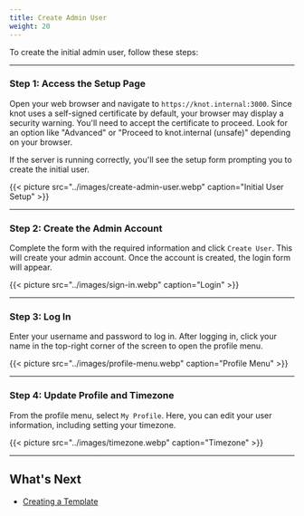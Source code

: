 ```yaml
---
title: Create Admin User
weight: 20
---
```


To create the initial admin user, follow these steps:

---

### Step 1: Access the Setup Page

Open your web browser and navigate to `https://knot.internal:3000`. Since knot uses a self-signed certificate by default, your browser may display a security warning. You'll need to accept the certificate to proceed. Look for an option like "Advanced" or "Proceed to knot.internal (unsafe)" depending on your browser.

If the server is running correctly, you'll see the setup form prompting you to create the initial user.

{{< picture src="../images/create-admin-user.webp" caption="Initial User Setup" >}}

---

### Step 2: Create the Admin Account

Complete the form with the required information and click `Create User`. This will create your admin account. Once the account is created, the login form will appear.

{{< picture src="../images/sign-in.webp" caption="Login" >}}

---

### Step 3: Log In

Enter your username and password to log in. After logging in, click your name in the top-right corner of the screen to open the profile menu.

{{< picture src="../images/profile-menu.webp" caption="Profile Menu" >}}

---

### Step 4: Update Profile and Timezone

From the profile menu, select `My Profile`. Here, you can edit your user information, including setting your timezone.

{{< picture src="../images/timezone.webp" caption="Timezone" >}}

---

## What's Next

- [Creating a Template](../creating-a-template)
